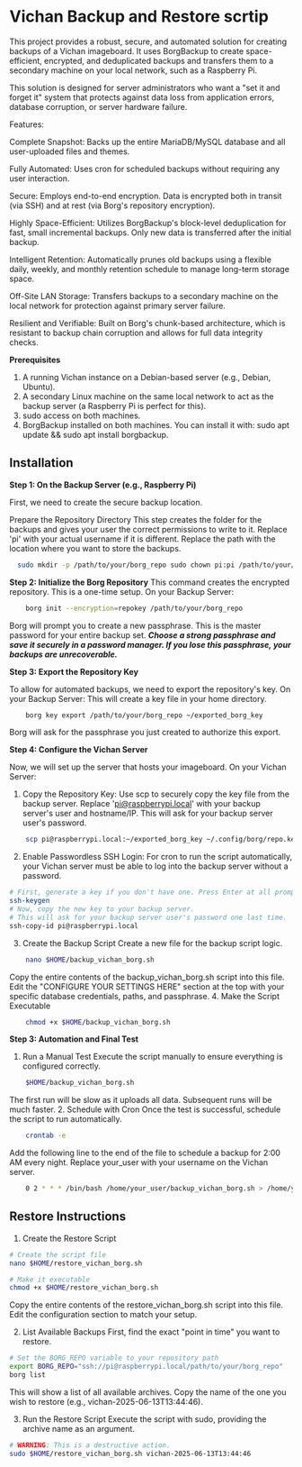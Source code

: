 
# Vichan Backup and Restore scrtip

This project provides a robust, secure, and automated solution for creating backups of a Vichan imageboard. It uses BorgBackup to create space-efficient, encrypted, and deduplicated backups and transfers them to a secondary machine on your local network, such as a Raspberry Pi.

This solution is designed for server administrators who want a "set it and forget it" system that protects against data loss from application errors, database corruption, or server hardware failure.

Features:


Complete Snapshot: Backs up the entire MariaDB/MySQL database and all user-uploaded files and themes.

Fully Automated: Uses cron for scheduled backups without requiring any user interaction.

Secure: Employs end-to-end encryption. Data is encrypted both in transit (via SSH) and at rest (via Borg's repository encryption).

Highly Space-Efficient: Utilizes BorgBackup's block-level deduplication for fast, small incremental backups. Only new data is transferred after the initial backup.

Intelligent Retention: Automatically prunes old backups using a flexible daily, weekly, and monthly retention schedule to manage long-term storage space.

Off-Site LAN Storage: Transfers backups to a secondary machine on the local network for protection against primary server failure.

Resilient and Verifiable: Built on Borg's chunk-based architecture, which is resistant to backup chain corruption and allows for full data integrity checks.

**Prerequisites**

1. A running Vichan instance on a Debian-based server (e.g., Debian, Ubuntu).
2. A secondary Linux machine on the same local network to act as the backup server (a Raspberry Pi is perfect for this).
3. sudo access on both machines.
4. BorgBackup installed on both machines. You can install it with: sudo apt update && sudo apt install borgbackup.



## Installation

**Step 1: On the Backup Server (e.g., Raspberry Pi)**

First, we need to create the secure backup location.

Prepare the Repository Directory This step creates the folder for the backups and gives your user the correct permissions to write to it.
Replace 'pi' with your actual username if it is different.
Replace the path with the location where you want to store the backups.
```bash
  sudo mkdir -p /path/to/your/borg_repo sudo chown pi:pi /path/to/your/borg_repo
```
**Step 2: Initialize the Borg Repository**
This command creates the encrypted repository. This is a one-time setup.
On your Backup Server:
```bash
    borg init --encryption=repokey /path/to/your/borg_repo
```
Borg will prompt you to create a new passphrase. This is the master password for your entire backup set.  ***Choose a strong passphrase and save it securely in a password manager. If you lose this passphrase, your backups are unrecoverable.***

**Step 3: Export the Repository Key**

To allow for automated backups, we need to export the repository's key.
On your Backup Server:
This will create a key file in your home directory.
```bash
    borg key export /path/to/your/borg_repo ~/exported_borg_key
```
Borg will ask for the passphrase you just created to authorize this export.

**Step 4: Configure the Vichan Server**

Now, we will set up the server that hosts your imageboard.
On your Vichan Server:
1. Copy the Repository Key:
Use scp to securely copy the key file from the backup server.
 Replace 'pi@raspberrypi.local' with your backup server's user and hostname/IP.
 This will ask for your backup server user's password.
```bash
    scp pi@raspberrypi.local:~/exported_borg_key ~/.config/borg/repo.key
```
2. Enable Passwordless SSH Login:
For cron to run the script automatically, your Vichan server must be able to log into the backup server without a password.
```bash
# First, generate a key if you don't have one. Press Enter at all prompts.
ssh-keygen
# Now, copy the new key to your backup server.
# This will ask for your backup server user's password one last time.
ssh-copy-id pi@raspberrypi.local
```
3. Create the Backup Script
Create a new file for the backup script logic.
```bash
    nano $HOME/backup_vichan_borg.sh
```
Copy the entire contents of the backup_vichan_borg.sh script into this file. Edit the "CONFIGURE YOUR SETTINGS HERE" section at the top with your specific database credentials, paths, and passphrase.
4. Make the Script Executable
```bash
    chmod +x $HOME/backup_vichan_borg.sh
```
**Step 3: Automation and Final Test**

1. Run a Manual Test
Execute the script manually to ensure everything is configured correctly.
```bash
    $HOME/backup_vichan_borg.sh
```
The first run will be slow as it uploads all data. Subsequent runs will be much faster.
2. Schedule with Cron
Once the test is successful, schedule the script to run automatically.
```bash
    crontab -e
```
Add the following line to the end of the file to schedule a backup for 2:00 AM every night. 
Replace your_user with your username on the Vichan server.
```bash
    0 2 * * * /bin/bash /home/your_user/backup_vichan_borg.sh > /home/your_user/borg_backup_log.txt 2>&1
```
## Restore Instructions
1. Create the Restore Script
```bash
# Create the script file
nano $HOME/restore_vichan_borg.sh

# Make it executable
chmod +x $HOME/restore_vichan_borg.sh
```
Copy the entire contents of the restore_vichan_borg.sh script into this file. Edit the configuration section to match your setup.

2. List Available Backups
First, find the exact "point in time" you want to restore.
```bash
# Set the BORG_REPO variable to your repository path
export BORG_REPO="ssh://pi@raspberrypi.local/path/to/your/borg_repo"
borg list
```
This will show a list of all available archives. Copy the name of the one you wish to restore (e.g., vichan-2025-06-13T13:44:46).

3. Run the Restore Script
Execute the script with sudo, providing the archive name as an argument.
```bash
# WARNING: This is a destructive action.
sudo $HOME/restore_vichan_borg.sh vichan-2025-06-13T13:44:46
```
